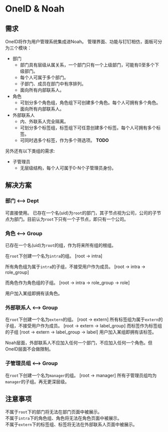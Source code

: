 # OneID & Noah

## 需求

OneID将作为用户管理系统集成进Noah。
管理界面、功能与钉钉相仿，面板可分为三个模块：

- 部门
    - 部门具有层级从属关系，一个部门只有一个上级部门，可能有0至多个下级部门。  
    - 每个人可属于多个部门。  
    - 子部门、成员在部门中有序排列。  
    - 面向所有内部联系人。
- 角色
    - 可划分多个角色组，角色组下可创建多个角色。每个人可拥有多个角色。  
    - 面向所有内部联系人。
- 外部联系人
    - 内、外联系人完全隔离。
    - 可划分多个标签组，标签组下可任意创建多个标签。每个人可拥有多个标签。
    - 可同时选多个标签，作为多个筛选项。  **TODO**

另外还有以下类组的需求:

- 子管理员
    - 无层级结构，每个人可属于0-N个子管理员身份。


## 解决方案
### 部门 <--> Dept
可直接使用。
已存在一个名(uid)为`root`的部门，其子节点视为公司，公司的子节点为部门。目前认为`root`下只有一个子节点，即只有一个公司。

### 角色 <--> Group
已存在一个名(uid)为`root`的组，作为将来所有组的根组。

在`root`下创建一个名为`intra`的组。 [root -> intra]  

所有角色组为属于`intra`的子组，不接受用户作为成员。 [root -> intra -> role_group]  

而角色作为角色组的子组。 [root -> intra -> role_group -> role]

用户加入某组即拥有该角色。

### 外部联系人 <--> Group
在`root`下创建一个名为`extern`的组。 [root -> extern]
所有标签组为属于`extern`的子组，不接受用户作为成员。 [root -> extern -> label_group]
而标签作为标签组的子组 [root -> extern -> label_group -> label]
用户加入某组即拥有该标签。

Noah层面，外部联系人不应加入任何一个部门，不应加入任何一个角色。但OneID层面不会做限制。

### 子管理员组 <--> Group
在`root`下创建一个名为`manager`的组。 [root -> manager]
所有子管理员组均为`manager`的子组。再无更深层级。

## 注意事项
不属于`root`下的部门将无法在部门页面中被展示。  
不属于`intra`下的角色组、角色将无法在角色页面中被展示。  
不属于`extern`下的标签组、标签将无法在外部联系人页面中被展示。   
